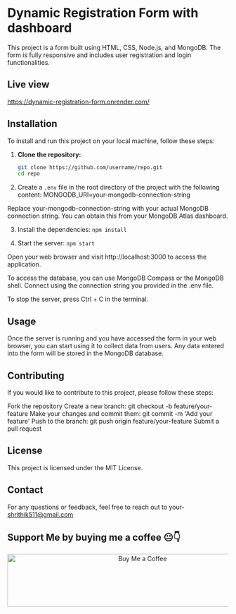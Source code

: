 # Dynamic Registration Form with dashboard

This project is a form built using HTML, CSS, Node.js, and MongoDB. The form is fully responsive and includes user registration and login functionalities.

## Live view 
https://dynamic-registration-form.onrender.com/

## Installation

To install and run this project on your local machine, follow these steps:

1. **Clone the repository:**

   ```bash
   git clone https://github.com/username/repo.git
   cd repo

2. Create a `.env` file in the root directory of the project with the following content:
MONGODB_URI=your-mongodb-connection-string

Replace your-mongodb-connection-string with your actual MongoDB connection string. You can obtain this from your MongoDB Atlas dashboard.

3. Install the dependencies:
`npm install`

4. Start the server:
`npm start`

Open your web browser and visit http://localhost:3000 to access the application.

To access the database, you can use MongoDB Compass or the MongoDB shell. Connect using the connection string you provided in the .env file.

To stop the server, press Ctrl + C in the terminal.

## Usage
Once the server is running and you have accessed the form in your web browser, you can start using it to collect data from users. Any data entered into the form will be stored in the MongoDB database.

## Contributing
If you would like to contribute to this project, please follow these steps:

Fork the repository
Create a new branch: git checkout -b feature/your-feature
Make your changes and commit them: git commit -m 'Add your feature'
Push to the branch: git push origin feature/your-feature
Submit a pull request

## License
This project is licensed under the MIT License.

## Contact
For any questions or feedback, feel free to reach out to your- shrithik511@gmail.com

<h2> Support Me by buying me a coffee 😐👇</h2>
<p align="center">
  <a href="https://www.buymeacoffee.com/codersvoice" target="_blank">
    <img src="https://cdn.buymeacoffee.com/buttons/v2/default-yellow.png" alt="Buy Me a Coffee" style="height: 120px; width: 600px;" >
  </a>
</p>
